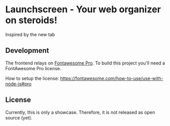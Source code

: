 # Launchscreen  - Your web organizer on steroids!

Inspired by the new tab

## Development

The frontend relays on [Fontawesome Pro](https://fontawesome.com/pro). To build this project you'll need a FontAwesome Pro license. 

How to setup the license:
https://fontawesome.com/how-to-use/use-with-node-js#pro

## License

Currently, this is only a showcase. Therefore, it is not released as open source (yet).